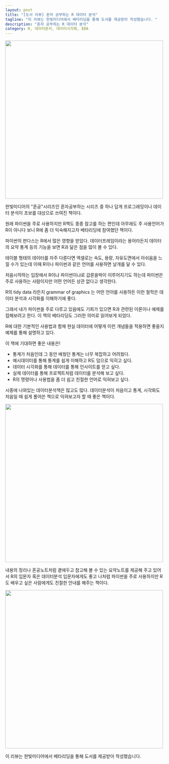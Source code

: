 ```yaml
---
layout: post
title: "[도서 리뷰] 혼자 공부하는 R 데이터 분석"
tagline: "이 리뷰는 한빛미디어에서 베타리딩을 통해 도서를 제공받아 작성했습니다. "
description: "혼자 공부하는 R 데이터 분석"
category: R, 데이터분석, 데이터시각화, EDA
---
```


<img src="https://i.imgur.com/oQe7rA3.jpg" width=500>

한빛미디어의 "혼공"시리즈인 혼자공부하는 시리즈 중 하나 답게
프로그래밍이나 데이터 분석이 초보를 대상으로 쓰여진 책이다.

원래 파이썬을 주로 사용하지만 R책도 종종 참고를 하는 편인데
아무래도 주 사용언어가 R이 아니다 보니 R에 좀 더 익숙해지고자 베타리딩에 참여했던 책이다.

파이썬의 판다스는 R에서 많은 영향을 받았다. 
데이터프레임이라는 용어라든지 데이터의 요약 통계 등의 기능을 보면 R과 닮은 점을 많이 볼 수 있다.

테이블 형태의 데이터를 자주 다룬다면 엑셀로는 속도, 용량, 자유도면에서 아쉬움을 느낄 수가 있는데
이때 R이나 파이썬과 같은 언어를 사용하면 날개를 달 수 있다.

처음시작하는 입장에서 R이냐 파이썬이냐로 갑론을박이 이루어지기도 하는데 
파이썬은 주로 사용하는 사람이지만 어떤 언어든 상관 없다고 생각한다.

R의 tidy data 라든지 grammar of graphics 는 어떤 언어를 사용하든 
이런 철학은 데이터 분석과 시각화를 이해하기에 좋다.

그래서 내가 파이썬을 주로 다루고 있음에도 기회가 있으면 R과 관련된 이론이나 예제를 접해보려고 한다.
이 책의 베타리딩도 그러한 의미로 읽어보게 되었다.

R에 대한 기본적인 사용법과 함께 현실 데이터에 어떻게 이런 개념들을 적용하면 좋을지 예제를 통해 설명하고 있다.

이 책에 기대하면 좋은 내용은!

* 통계가 처음인데 그 동안 배웠던 통계는 너무 복잡하고 어려웠다.
* 예시데이터를 통해 통계를 쉽게 이해하고 R도 덤으로 익히고 싶다.
* 데이터 시각화를 통해 데이터를 통해 인사이트를 얻고 싶다.
* 실제 데이터를 통해 프로젝트처럼 데이터를 분석해 보고 싶다.
* R의 명령어나 사용법을 좀 더 쉽고 친절한 언어로 익혀보고 싶다.

시중에 나와있는 데이터분석책은 많고도 많다. 
데이터분석이 처음이고 통계, 시각화도 처음일 때 쉽게 풀어쓴 책으로 익혀보고자 할 때 좋은 책이다.

<img src="https://i.imgur.com/xuF5OGY.jpg" width=500>

내용의 정리나 혼공노트처럼 곁에두고 참고해 볼 수 있는 요약노트를 제공해 주고 있어서 R의 입문자 혹은 데이터분석 입문자에게도 좋고 나처럼 파이썬을 주로 사용하지만 R도 배우고 싶은 사람에게도 친절한 안내를 해주는 책이다.

<img src="https://i.imgur.com/DTFZ6C6.jpg" width=500>

이 리뷰는 한빛미디어에서 베타리딩을 통해 도서를 제공받아 작성했습니다.


